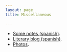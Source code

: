 ```yaml
---
layout: page
title: Miscellaneous

---
```


- [Some notes (spanish)](https://igomezv.github.io/posts).
- [Literary blog (spanish)](http://www.neorelativista.blogspot.com).
- [Photos](https://www.flickr.com/photos/neorelativista).


